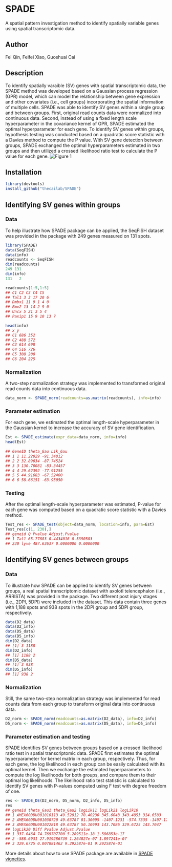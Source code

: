 # SPADE
A spatial pattern investigation method to identify spatially variable genes using spatial transcriptomic data.

## Author
Fei Qin, Feifei Xiao, Guoshuai Cai

## Description
To identify spatially varaible (SV) genes with spatial transcriptomic data, the SPADE method was developed based on a Gaussian process regression (GPR) model, which can model the relationship between gene expression and other covariates (i.e., cell groups) incorporating the spatial information of multiple cells. SPADE was able to identify SV genes within a single group and between groups. First, original read counts data were normalized into continuous data. Second, instead of using a fixed length scale hyperparameter in the covariance kernel of GPR, SPADE estimated the optimal hyperparameter for each gene. To identify SV genes within groups, hypothesis testing was conducted based on a quadratic score statistic with a Davies method to compute the P value. With SV gene detection between groups, SPADE exchanged the optimal hyperparameters estimated in two groups and then utilized a crossed likelihood ratio test to calculate the P value for each gene. 
![Figure 1](https://github.com/thecailab/SPADE/blob/main/vignettes/Figure%201.png)

## Installation
```r
library(devtools)
install_github("thecailab/SPADE")
```

## Identifying SV genes within groups
### Data
To help illustrate how SPADE package can be applied, the SeqFISH dataset was provided in the package with 249 genes measured on 131 spots.
```r
library(SPADE)
data(SeqFISH)
data(info)
readcounts <- SeqFISH
dim(readcounts)
249 131
dim(info)
131   2

readcounts[1:5,1:5]
## C1 C2 C3 C4 C5
## Tal1 3 3 17 20 6
## Dmbx1 11 9 1 4 0
## Emx2 13 14 2 9 0
## Uncx 5 21 3 5 4
## Paxip1 15 9 10 13 7

head(info)
## x y
## C1 686 352
## C2 488 572
## C3 614 698
## C4 516 726
## C5 308 208
## C6 204 225
```
### Normalization
A two-step normalization strategy was implemented to transformed original read counts data into continuous data.
```r
data_norm <- SPADE_norm(readcounts=as.matrix(readcounts), info=info)
```
### Parameter estimation
For each gene, we estimated the optimal length-scale hyperparameter in the Gaussian kernel to increase the accuracy of SV gene identification.
```r
Est <- SPADE_estimate(expr_data=data_norm, info=info)
head(Est)
 
## GeneID theta_Gau Lik_Gau
## 1 1 11.22829 -91.34812
## 2 2 32.89034 -87.74524
## 3 3 130.70081 -83.34457
## 4 4 29.62392 -77.91255
## 5 5 44.91683 -67.52400
## 6 6 58.66151 -63.95050
```
### Testing
After the optimal length-scale hyperparameter was estimated, P-value for each gene was computed based on a quadratic score statistic with a Davies method.
```r
Test_res <- SPADE_test(object=data_norm, location=info, para=Est)
Test_res[c(1, 230),]
## geneid Q Pvalue Adjust.Pvalue
## 1 Tal1 65.77883 0.4434016 0.5390583
## 230 lyve 487.63637 0.0000000 0.0000000
```

## Identifying SV genes between groups
### Data
To illustrate how SPADE can be applied to identify SV genes between groups, a real spatial transcriptomic dataset with axolotl telencephalon (i.e., ARRISTA) was provided in the package. Two different post injury stages (i.e., 2DPI, 5DPI) were included in the dataset. This data contain three genes with 1,188 spots and 938 spots in the 2DPI group and 5DPI group, respectively.
```r
data(D2_data)
data(D2_info)
data(D5_data)
data(D5_info)
dim(D2_data)
## [1] 3 1188
dim(D2_info)
## [1] 1188 2
dim(D5_data)
## [1] 3 938
dim(D5_info)
## [1] 938 2
```
### Normalization
Still, the same two-step normalization strategy was implemented for read counts data from each group to transform original data into continuous data.
```r
D2_norm <- SPADE_norm(readcounts=as.matrix(D2_data), info=D2_info)
D5_norm <- SPADE_norm(readcounts=as.matrix(D5_data), info=D5_info)
```
### Parameter estimation and testing
SPADE identifies SV genes between groups based on a crossed likelihood ratio test in spatial transcriptomic data. SPADE first estimates the optimal hyperparameter for kernel matrix in each group, respectively. Thus, for each gene, the log likelihood in each group can be easily calculated with its optimal kernel. Then we exchange the estimated hyperparameters to compute the log likelihoods for both groups, and compare them to their optimal log likelihoods. The likelihood ratio test statistic is calculated to identify SV genes with P-values computed using F test with degree freedom of one.
```r
res <- SPADE_DE(D2_norm, D5_norm, D2_info, D5_info)
res
## geneid theta_Gau1 theta_Gau2 logLik11 logLik21 logLik10
## 1 AMEX60DDU001010113 49.52012 70.40230 345.6043 343.4853 314.6583
## 2 AMEX60DDU001038720 49.63787 81.30095 -1407.1231 -574.7335 -1407.1231
## 3 AMEX60DDU001022818 49.63787 50.10993 143.7086 329.6725 143.7047
## logLik20 Diff Pvalue Adjust.Pvalue
## 1 337.0464 74.769707700 5.289511e-18 1.586853e-17
## 2 -588.6931 27.919286739 1.264827e-07 1.897241e-07
## 3 329.6725 0.007881462 9.292587e-01 9.292587e-01
```

More details about how to use SPADE package are available in [SPADE vignettes](https://github.com/thecailab/SPADE/blob/main/vignettes/SPADE.pdf).
